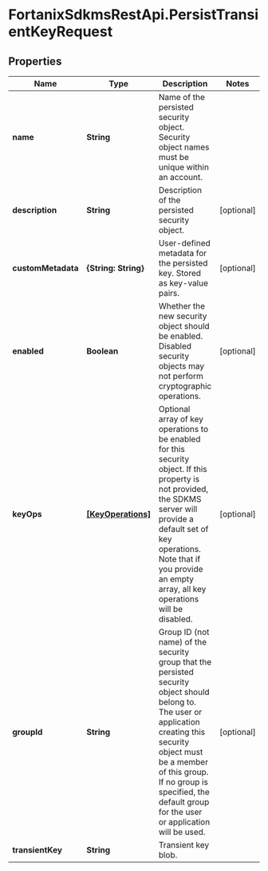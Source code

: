 # FortanixSdkmsRestApi.PersistTransientKeyRequest

## Properties
Name | Type | Description | Notes
------------ | ------------- | ------------- | -------------
**name** | **String** | Name of the persisted security object. Security object names must be unique within an account. | 
**description** | **String** | Description of the persisted security object. | [optional] 
**customMetadata** | **{String: String}** | User-defined metadata for the persisted key. Stored as key-value pairs. | [optional] 
**enabled** | **Boolean** | Whether the new security object should be enabled. Disabled security objects may not perform cryptographic operations.  | [optional] 
**keyOps** | [**[KeyOperations]**](KeyOperations.md) | Optional array of key operations to be enabled for this security object. If this property is not provided, the SDKMS server will provide a default set of key operations. Note that if you provide an empty array, all key operations will be disabled.  | [optional] 
**groupId** | **String** | Group ID (not name) of the security group that the persisted security object should belong to. The user or application creating this security object must be a member of this group. If no group is specified, the default group for the user or application will be used.  | [optional] 
**transientKey** | **String** | Transient key blob. | 


